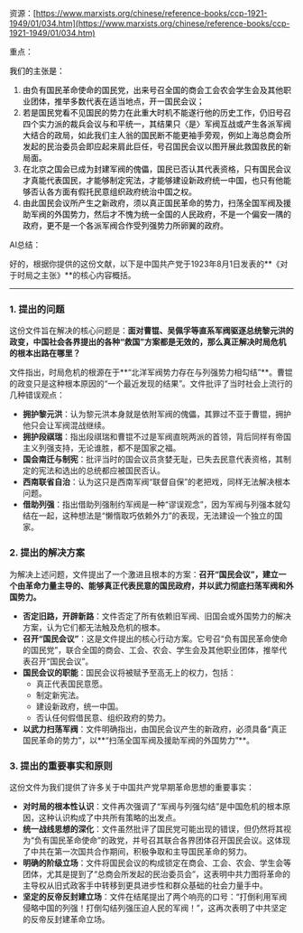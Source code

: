 资源：[https://www.marxists.org/chinese/reference-books/ccp-1921-1949/01/034.htm](https://www.marxists.org/chinese/reference-books/ccp-1921-1949/01/034.htm)

重点：

<font style="color:rgb(0, 0, 0);">我们的主张是：</font>

1. <font style="color:rgb(0, 0, 0);">由负有国民革命使命的国民党，出来号召全国的商会工会农会学生会及其他职业团体，推举多数代表在适当地点，开一国民会议；</font>
2. <font style="color:rgb(0, 0, 0);">若是国民党看不见国民的势力在此重大时机不能遂行他的历史工作，仍旧号召四个实力派的裁兵会议与和平统一，其结果只〈是〉军阀互战或产生各派军阀大结合的政局，如此我们主人翁的国民断不能更袖手旁观，例如上海总商会所发起的民治委员会即应起来肩此巨任，号召国民会议以图开展此救国救民的新局面。</font>
3. <font style="color:rgb(0, 0, 0);">在北京之国会已成为封建军阀的傀儡，国民已否认其代表资格，只有国民会议才真能代表国民，才能够制定宪法，才能够建设新政府统一中国，也只有他能够否认各方面有假托民意组织政府统治中国之权。</font>
4. <font style="color:rgb(0, 0, 0);">由此国民会议所产生之新政府，须以真正国民革命的势力，扫荡全国军阀及援助军阀的外国势力，然后才不愧为统一全国的人民政府，不是一个偏安一隅的政府，更不是一个各派军阀合作受列强势力所卵翼的政府。</font>

<font style="color:rgb(0, 0, 0);"></font>

AI总结：

<font style="color:rgb(27, 28, 29);">好的，根据你提供的这份文献，以下是中国共产党于1923年8月1日发表的**《对于时局之主张》**的核心内容概括。</font>

---

### <font style="color:rgb(27, 28, 29);">1. 提出的问题</font>
<font style="color:rgb(27, 28, 29);">这份文件旨在解决的核心问题是：</font>**<font style="color:rgb(27, 28, 29);">面对曹锟、吴佩孚等直系军阀驱逐总统黎元洪的政变，中国社会各界提出的各种“救国”方案都是无效的，那么真正解决时局危机的根本出路在哪里？</font>**

<font style="color:rgb(27, 28, 29);">文件指出，时局危机的根源在于**“北洋军阀势力存在与列强势力相勾结”**。曹锟的政变只是这种根本原因的“一个最近发现的结果”。文件批评了当时社会上流行的几种错误观点：</font>

+ **<font style="color:rgb(27, 28, 29);">拥护黎元洪</font>**<font style="color:rgb(27, 28, 29);">：认为黎元洪本身就是依附军阀的傀儡，其罪过不亚于曹锟，拥护他只会让军阀混战继续。</font>
+ **<font style="color:rgb(27, 28, 29);">拥护段祺瑞</font>**<font style="color:rgb(27, 28, 29);">：指出段祺瑞和曹锟不过是军阀直皖两派的首领，背后同样有帝国主义列强支持，无论谁胜，都不是国家之福。</font>
+ **<font style="color:rgb(27, 28, 29);">国会南迁与制宪</font>**<font style="color:rgb(27, 28, 29);">：批评当时的国会议员贪婪无耻，已失去民意代表资格，其制定的宪法和选出的总统都应被国民否认。</font>
+ **<font style="color:rgb(27, 28, 29);">西南联省自治</font>**<font style="color:rgb(27, 28, 29);">：认为这只是西南军阀“联督自保”的老把戏，同样无法解决根本问题。</font>
+ **<font style="color:rgb(27, 28, 29);">借助列强</font>**<font style="color:rgb(27, 28, 29);">：指出借助列强制约军阀是一种“谬误观念”，因为军阀与列强本就勾结在一起，这种想法是“懒惰取巧依赖外力”的表现，无法建设一个独立的国家。</font>

### <font style="color:rgb(27, 28, 29);">2. 提出的解决方案</font>
<font style="color:rgb(27, 28, 29);">为解决上述问题，文件提出了一个激进且根本的方案：</font>**<font style="color:rgb(27, 28, 29);">召开“国民会议”，建立一个由革命力量主导的、能够真正代表民意的国民政府，并以武力彻底扫荡军阀和外国势力。</font>**

+ **<font style="color:rgb(27, 28, 29);">否定旧路，开辟新路</font>**<font style="color:rgb(27, 28, 29);">：文件否定了所有依赖旧军阀、旧国会或外国势力的解决方案，认为它们都无法触及危机的根本。</font>
+ **<font style="color:rgb(27, 28, 29);">召开“国民会议”</font>**<font style="color:rgb(27, 28, 29);">：这是文件提出的核心行动方案。它号召“负有国民革命使命的国民党”，联合全国的商会、工会、农会、学生会及其他职业团体，推举代表召开“国民会议”。</font>
+ **<font style="color:rgb(27, 28, 29);">国民会议的职能</font>**<font style="color:rgb(27, 28, 29);">：国民会议将被赋予至高无上的权力，包括：</font>
    - <font style="color:rgb(27, 28, 29);">真正代表国民意愿。</font>
    - <font style="color:rgb(27, 28, 29);">制定新宪法。</font>
    - <font style="color:rgb(27, 28, 29);">建设新政府，统一中国。</font>
    - <font style="color:rgb(27, 28, 29);">否认任何假借民意、组织政府的势力。</font>
+ **<font style="color:rgb(27, 28, 29);">以武力扫荡军阀</font>**<font style="color:rgb(27, 28, 29);">：文件明确指出，由国民会议产生的新政府，必须具备“真正国民革命的势力”，以**“扫荡全国军阀及援助军阀的外国势力”**。</font>

### <font style="color:rgb(27, 28, 29);">3. 提出的重要事实和原则</font>
<font style="color:rgb(27, 28, 29);">这份文件为我们提供了许多关于中国共产党早期革命思想的重要事实：</font>

+ **<font style="color:rgb(27, 28, 29);">对时局的根本性认识</font>**<font style="color:rgb(27, 28, 29);">：文件再次强调了“军阀与列强勾结”是中国危机的根本原因，这种认识构成了中共所有策略的出发点。</font>
+ **<font style="color:rgb(27, 28, 29);">统一战线思想的深化</font>**<font style="color:rgb(27, 28, 29);">：文件虽然批评了国民党可能出现的错误，但仍然将其视为“负有国民革命使命”的政党，并号召其联合各界团体召开国民会议。这体现了中共在第一次国共合作期间，积极争取和主导国民革命的努力。</font>
+ **<font style="color:rgb(27, 28, 29);">明确的阶级立场</font>**<font style="color:rgb(27, 28, 29);">：文件将国民会议的构成锁定在商会、工会、农会、学生会等团体，尤其是提到了“总商会所发起的民治委员会”，这表明中共力图将革命的主导权从旧式政客手中转移到更具进步性和群众基础的社会力量手中。</font>
+ **<font style="color:rgb(27, 28, 29);">坚定的反帝反封建立场</font>**<font style="color:rgb(27, 28, 29);">：文件在结尾提出了两个响亮的口号：“打倒利用军阀侵略中国的列强！打倒勾结列强压迫人民的军阀！”，这再次表明了中共坚定的反帝反封建革命立场。</font>


